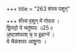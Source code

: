 +++
title = "263 शंस्य पशून्"

+++
शँस्य॑ प॒शून् मे॑ गोपाय ।   
द्वि॒पादो॒ ये चतु॑ष्पदः ॥25॥  
अ॒ष्टाश॑फाश् च॒ य इ॒हाग्ने॑ ।  
ये चैक॑शफा आशु॒गाः ।